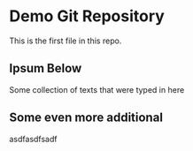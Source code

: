 # Demo Git Repository

This is the first file in this repo.

## Ipsum Below

Some collection of texts that were typed in here

## Some even more additional

asdfasdfsadf

